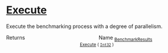 # [Execute](./VerifierBenchmark-100663385.md)

Execute the benchmarking process with a degree of parallelism.

Returns<img width=200/>Name
<sub>[BenchmarkResults](./../BenchmarkResults.md)</sub><img width=200/><sub>[Execute](./VerifierBenchmark-100663385.md) ( [`Int32`](https://docs.microsoft.com/en-us/dotnet/api/System.Int32) )</sub><br>


